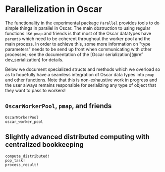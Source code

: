 # Parallelization in Oscar

The functionality in the experimental package `Parallel` provides tools to do simple things
in parallel in Oscar. The main obstruction 
to using regular functions like `pmap` and friends is that most of the Oscar datatypes 
have `parent`s which need to be coherent throughout the worker pool and the main process. 
In order to achieve this, some more information on "type parameters" needs to be send 
up front when communicating with other processes; see the documentation of the 
[Oscar serialization](@ref dev_serialization) for details. 

Below we document specialized structs and methods which we overload so as to hopefully 
have a seamless integration of Oscar data types into `pmap` and other functions. 
Note that this is non-exhaustive work in progress and the user always remains 
responsible for serializing any type of object that they want to pass to workers! 

## `OscarWorkerPool`, `pmap`, and friends
```@docs 
OscarWorkerPool
oscar_worker_pool
```

## Slightly advanced distributed computing with centralized bookkeeping
```@docs
compute_distributed!
pop_task!
process_result!
```
